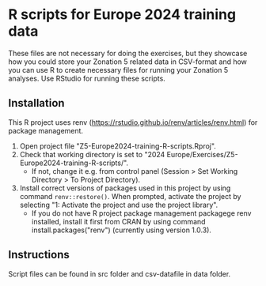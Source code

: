 # R scripts for Europe 2024 training data

These files are not necessary for doing the exercises, but they showcase how you could store your Zonation 5 related data in CSV-format and how you can use R to create necessary files for running your Zonation 5 analyses. Use RStudio for running these scripts.

## Installation
This R project uses renv (https://rstudio.github.io/renv/articles/renv.html) for package management.
1. Open project file "Z5-Europe2024-training-R-scripts.Rproj".
2. Check that working directory is set to "2024 Europe/Exercises/Z5-Europe2024-training-R-scripts/".
    - If not, change it e.g. from control panel (Session > Set Working Directory > To Project Directory).
3. Install correct versions of packages used in this project by using command `renv::restore()`. When prompted, activate the project by selecting "1: Activate the project and use the project library".
    - If you do not have R project package management packagege renv installed, install it first from CRAN by using command install.packages("renv") (currently using version 1.0.3).

## Instructions
Script files can be found in src folder and csv-datafile in data folder.
